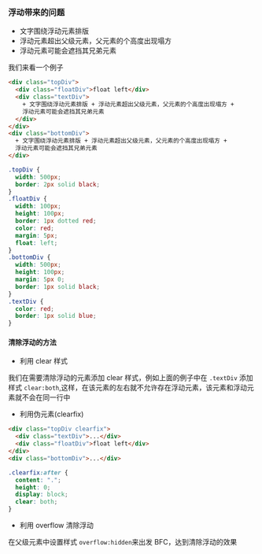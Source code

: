### 浮动带来的问题

- 文字围绕浮动元素排版
- 浮动元素超出父级元素，父元素的个高度出现塌方
- 浮动元素可能会遮挡其兄弟元素

我们来看一个例子

```html
<div class="topDiv">
  <div class="floatDiv">float left</div>
  <div class="textDiv">
    + 文字围绕浮动元素排版 + 浮动元素超出父级元素，父元素的个高度出现塌方 +
    浮动元素可能会遮挡其兄弟元素
  </div>
</div>
<div class="bottomDiv">
  + 文字围绕浮动元素排版 + 浮动元素超出父级元素，父元素的个高度出现塌方 +
  浮动元素可能会遮挡其兄弟元素
</div>
```

```css
.topDiv {
  width: 500px;
  border: 2px solid black;
}
.floatDiv {
  width: 100px;
  height: 100px;
  border: 1px dotted red;
  color: red;
  margin: 5px;
  float: left;
}
.bottomDiv {
  width: 500px;
  height: 100px;
  margin: 5px 0;
  border: 1px solid black;
}
.textDiv {
  color: red;
  border: 1px solid blue;
}
```

#### 清除浮动的方法

- 利用 clear 样式

我们在需要清除浮动的元素添加 clear 样式，例如上面的例子中在 `.textDiv` 添加样式 `clear:both`,这样，在该元素的左右就不允许存在浮动元素，该元素和浮动元素就不会在同一行中

- 利用伪元素(clearfix)

```html
<div class="topDiv clearfix">
  <div class="textDiv">...</div>
  <div class="floatDiv">float left</div>
</div>
<div class="bottomDiv">...</div>
```

```css
.clearfix:after {
  content: ".";
  height: 0;
  display: block;
  clear: both;
}
```

- 利用 overflow 清除浮动

在父级元素中设置样式 `overflow:hidden`来出发 BFC，达到清除浮动的效果
